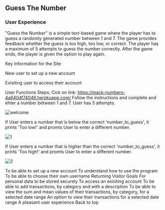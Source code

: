 ## Guess The Number

### User Experience
"Guess the Number" is a simple text-based game where the player has to guess a randomly generated number between 1 and 7. The game provides feedback whether the guess is too high, too low, or correct. The player has a maximum of 5 attempts to guess the number correctly. After the game ends, the player is given the option to play again.

Key Information for the Site

New user to set up a new account

Exisiting user to access their account

User Functions Steps;
Cick on link: https://mack-numbers-4a640df74046.herokuapp.com/
Follow the instructions and complete and ehter a number between 1 and 7. User has 5 attempts.

![welcome](https://github.com/user-attachments/assets/f0003940-09ca-4a14-b20a-b444444fd821)

If User enters a number that is below the correct 'number_to_guess', it prints 'Too low!' and promts User to enter a different number.

![1](https://github.com/user-attachments/assets/82102433-ec87-4e00-aee9-7bd65827f211)

If User enters a number that is higher than the correct 'number_to_guess', it prints 'Too high!' and promts User to enter a different number.

![2](https://github.com/user-attachments/assets/dd0efd6a-8f42-4a57-bf86-74a35b8bb98e)





To be able to set up a new account
To understand how to use the program
To be able to choose their own username
Returning Visitor Goals
For personal data to be stored securely
To access an exisiting account
To be able to add transactions, by category and with a description
To be able to view the sum and mean values of their transactions, by category, for a selected date range
An option to view their transactions for a selected date range
A pleasant user experience
Back to top
